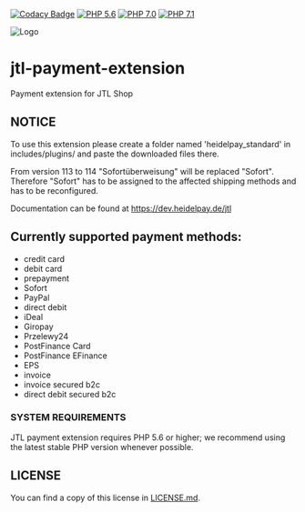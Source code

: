 [![Codacy Badge](https://api.codacy.com/project/badge/Grade/d1b7d9290e794724bff40d9a9a52e14d)](https://www.codacy.com/app/heidelpay/jtl-payment-extension?utm_source=github.com&amp;utm_medium=referral&amp;utm_content=heidelpay/jtl-payment-extension&amp;utm_campaign=Badge_Grade)
[![PHP 5.6](https://img.shields.io/badge/php-5.6-blue.svg)](http://www.php.net)
[![PHP 7.0](https://img.shields.io/badge/php-7.0-blue.svg)](http://www.php.net)
[![PHP 7.1](https://img.shields.io/badge/php-7.1-blue.svg)](http://www.php.net)

![Logo](https://dev.heidelpay.de/devHeidelpay_400_180.jpg)

# jtl-payment-extension
Payment extension for JTL Shop

## NOTICE
To use this extension please create a folder named 'heidelpay_standard' in includes/plugins/ and 
paste the downloaded files there.

From version 113 to 114 "Sofortüberweisung" will be replaced "Sofort". Therefore "Sofort" has to be assigned to the affected shipping methods and has to be reconfigured.

Documentation can be found at https://dev.heidelpay.de/jtl

## Currently supported payment methods:

* credit card
* debit card
* prepayment
* Sofort
* PayPal
* direct debit
* iDeal
* Giropay
* Przelewy24
* PostFinance Card
* PostFinance EFinance
* EPS
* invoice
* invoice secured b2c
* direct debit secured b2c

### SYSTEM REQUIREMENTS

JTL payment extension requires PHP 5.6 or higher; we recommend using the
latest stable PHP version whenever possible.

## LICENSE

You can find a copy of this license in [LICENSE.md](LICENSE.md).



